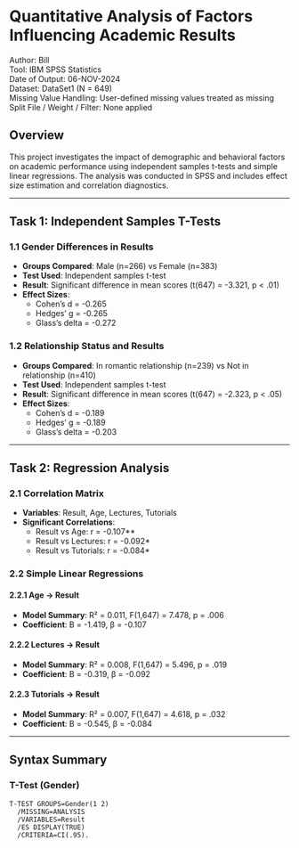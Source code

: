 # Quantitative Analysis of Factors Influencing Academic Results
Author: Bill  
Tool: IBM SPSS Statistics  
Date of Output: 06-NOV-2024  
Dataset: DataSet1 (N = 649)  
Missing Value Handling: User-defined missing values treated as missing  
Split File / Weight / Filter: None applied  

## Overview
This project investigates the impact of demographic and behavioral factors on academic performance using independent samples t-tests and simple linear regressions. The analysis was conducted in SPSS and includes effect size estimation and correlation diagnostics.

---

## Task 1: Independent Samples T-Tests

### 1.1 Gender Differences in Results
- **Groups Compared**: Male (n=266) vs Female (n=383)
- **Test Used**: Independent samples t-test
- **Result**: Significant difference in mean scores (t(647) = -3.321, p < .01)
- **Effect Sizes**:
  - Cohen’s d = -0.265
  - Hedges’ g = -0.265
  - Glass’s delta = -0.272

### 1.2 Relationship Status and Results
- **Groups Compared**: In romantic relationship (n=239) vs Not in relationship (n=410)
- **Test Used**: Independent samples t-test
- **Result**: Significant difference in mean scores (t(647) = -2.323, p < .05)
- **Effect Sizes**:
  - Cohen’s d = -0.189
  - Hedges’ g = -0.189
  - Glass’s delta = -0.203

---

## Task 2: Regression Analysis

### 2.1 Correlation Matrix
- **Variables**: Result, Age, Lectures, Tutorials
- **Significant Correlations**:
  - Result vs Age: r = -0.107**
  - Result vs Lectures: r = -0.092*
  - Result vs Tutorials: r = -0.084*

### 2.2 Simple Linear Regressions

#### 2.2.1 Age → Result
- **Model Summary**: R² = 0.011, F(1,647) = 7.478, p = .006
- **Coefficient**: B = -1.419, β = -0.107

#### 2.2.2 Lectures → Result
- **Model Summary**: R² = 0.008, F(1,647) = 5.496, p = .019
- **Coefficient**: B = -0.319, β = -0.092

#### 2.2.3 Tutorials → Result
- **Model Summary**: R² = 0.007, F(1,647) = 4.618, p = .032
- **Coefficient**: B = -0.545, β = -0.084

---

## Syntax Summary

### T-Test (Gender)
```spss
T-TEST GROUPS=Gender(1 2)
  /MISSING=ANALYSIS
  /VARIABLES=Result
  /ES DISPLAY(TRUE)
  /CRITERIA=CI(.95).